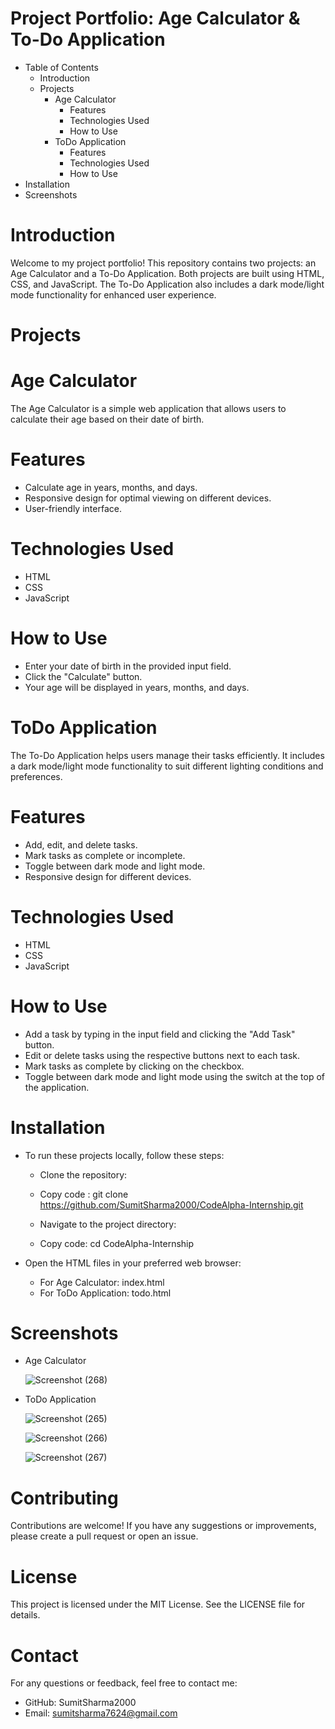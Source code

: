 # Project Portfolio: Age Calculator & To-Do Application

- Table of Contents
   - Introduction
   - Projects
       - Age Calculator
          - Features
          - Technologies Used
          - How to Use
       - ToDo Application
          - Features
          - Technologies Used
          - How to Use
- Installation
- Screenshots

# Introduction
Welcome to my project portfolio! This repository contains two projects: an Age Calculator and a To-Do Application. Both projects are built using HTML, CSS, and JavaScript. The To-Do Application also includes a dark mode/light mode functionality for enhanced user experience.

# Projects
  # Age Calculator
  The Age Calculator is a simple web application that allows users to calculate their age based on their date of birth.

  # Features
  - Calculate age in years, months, and days.
  - Responsive design for optimal viewing on different devices.
  - User-friendly interface.
    
  # Technologies Used
  - HTML
  - CSS
  - JavaScript
    
  # How to Use
  - Enter your date of birth in the provided input field.
  - Click the "Calculate" button.
  - Your age will be displayed in years, months, and days.
    
  # ToDo Application
  The To-Do Application helps users manage their tasks efficiently. It includes a dark mode/light mode functionality to suit different lighting conditions and preferences.

  # Features
  - Add, edit, and delete tasks.
  - Mark tasks as complete or incomplete.
  - Toggle between dark mode and light mode.
  - Responsive design for different devices.

  # Technologies Used
  - HTML
  - CSS
  - JavaScript

  # How to Use
  - Add a task by typing in the input field and clicking the "Add Task" button.
  - Edit or delete tasks using the respective buttons next to each task.
  - Mark tasks as complete by clicking on the checkbox.
  - Toggle between dark mode and light mode using the switch at the top of the application.
    
# Installation
  - To run these projects locally, follow these steps:

     - Clone the repository:
     - Copy code : git clone https://github.com/SumitSharma2000/CodeAlpha-Internship.git
       
     - Navigate to the project directory:
     - Copy code: cd CodeAlpha-Internship
       
  - Open the HTML files in your preferred web browser:

    - For Age Calculator: index.html
    - For ToDo Application: todo.html
      
# Screenshots
- Age Calculator
  
  ![Screenshot (268)](https://github.com/SumitSharma2000/CodeAlpha-Internship/assets/94536005/cbcdc90c-1976-4021-992e-6d8bbe72993c)

- ToDo Application
  
  ![Screenshot (265)](https://github.com/SumitSharma2000/CodeAlpha-Internship/assets/94536005/3f42072a-87d8-4e12-8401-42e050f16851)
  
  ![Screenshot (266)](https://github.com/SumitSharma2000/CodeAlpha-Internship/assets/94536005/0651a811-05dd-453e-8b9c-7ee8ed7871ad)
  
  ![Screenshot (267)](https://github.com/SumitSharma2000/CodeAlpha-Internship/assets/94536005/97e6b726-9385-46dd-baa7-ad3f58c390ca)

# Contributing
Contributions are welcome! If you have any suggestions or improvements, please create a pull request or open an issue.

# License
This project is licensed under the MIT License. See the LICENSE file for details.

# Contact
For any questions or feedback, feel free to contact me:

- GitHub: SumitSharma2000
- Email: sumitsharma7624@gmail.com


